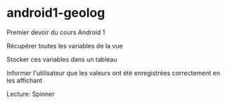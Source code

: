# android1-geolog
Premier devoir du cours Android 1

Récupérer toutes les variables de la vue

Stocker ces variables dans un tableau

Informer l'utilisateur que les valeurs ont été enregistrées correctement en les affichant

Lecture: Spinner
